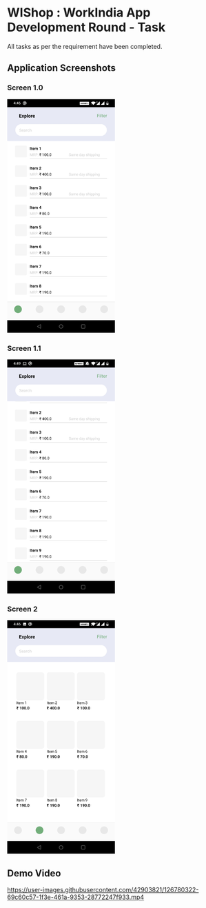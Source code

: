 # WIShop : WorkIndia App Development Round - Task

All tasks as per the requirement have been completed.

## Application Screenshots

### Screen 1.0
<img src='assets/Screen1.0.jpg' width=250>

### Screen 1.1
<img src='assets/Screen1.1.jpg' width=250>

### Screen 2
<img src='assets/Screen2.jpg' width=250>

## Demo Video
https://user-images.githubusercontent.com/42903821/126780322-69c60c57-1f3e-461a-9353-28772247f933.mp4
